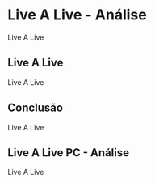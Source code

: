 ---
---

# Live A Live - Análise

Live A Live

## Live A Live

Live A Live

## Conclusão

Live A Live

## Live A Live PC - Análise

Live A Live
